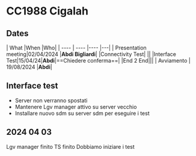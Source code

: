 # CC1988 Cigalah

## Dates
|   What   |When      |Who|
| ---- | ---- |---- |---|
| Presentation meeting|02/04/2024 |**Abdi Bigliardi**|
|Connectivity Test| ||
|Interface Test|15/04/24|**Abdi**|==Chiedere conferma==|
|End 2 End|||
| Avviamento     |    19/08/2024  |**Abdi**|

## Interface test
- Server non verranno spostati
- Mantenere Lgv manager attivo su server vecchio
- Installare nuovo sdm su server sdm per eseguire i test
## 2024 04 03
Lgv manager finito
TS finito
Dobbiamo iniziare i test

